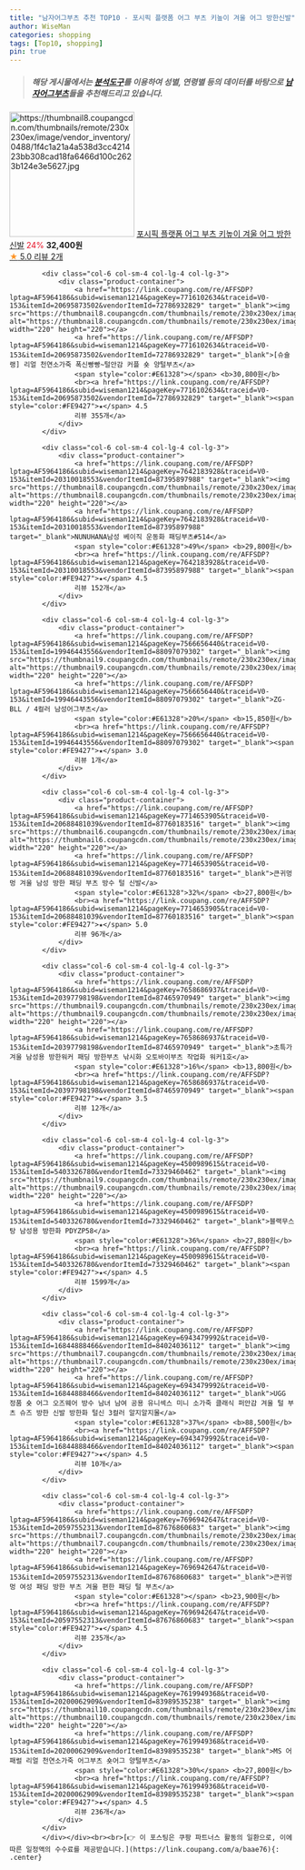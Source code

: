 ```yaml
---
title: "남자어그부츠 추천 TOP10 - 포시픽 플랫폼 어그 부츠 키높이 겨울 어그 방한신발"
author: WiseMan
categories: shopping
tags: [Top10, shopping]
pin: true
---
```


> ##### 해당 게시물에서는 [**분석도구**](https://itemscout.io/)를 이용하여 **성별**, **연령별** 등의 데이터를 바탕으로 [**남자어그부츠**](https://link.coupang.com/a/baae76)들을 추천해드리고 있습니다.
<div class="container"><div class="row">
            <div class="col-6 col-sm-4 col-lg-4 col-lg-3">
                <div class="product-container">
                    <a href="https://link.coupang.com/re/AFFSDP?lptag=AF5964186&subid=wiseman1214&pageKey=7728716411&traceid=V0-153&itemId=20762506827&vendorItemId=87832643177" target="_blank"><img src="https://thumbnail8.coupangcdn.com/thumbnails/remote/230x230ex/image/vendor_inventory/0488/1f4c1a21a4a538d3cc421423bb308cad18fa6466d100c2623b124e3e5627.jpg" alt="https://thumbnail8.coupangcdn.com/thumbnails/remote/230x230ex/image/vendor_inventory/0488/1f4c1a21a4a538d3cc421423bb308cad18fa6466d100c2623b124e3e5627.jpg" width="220" height="220"></a>
                    <a href="https://link.coupang.com/re/AFFSDP?lptag=AF5964186&subid=wiseman1214&pageKey=7728716411&traceid=V0-153&itemId=20762506827&vendorItemId=87832643177" target="_blank">포시픽 플랫폼 어그 부츠 키높이 겨울 어그 방한신발</a>
                    <span style="color:#E61328">24%</span> <b>32,400원</b>
                    <br><a href="https://link.coupang.com/re/AFFSDP?lptag=AF5964186&subid=wiseman1214&pageKey=7728716411&traceid=V0-153&itemId=20762506827&vendorItemId=87832643177" target="_blank"><span style="color:#FE9427">★</span> 5.0
                    리뷰 2개</a>
                </div>
            </div>
            
            <div class="col-6 col-sm-4 col-lg-4 col-lg-3">
                <div class="product-container">
                    <a href="https://link.coupang.com/re/AFFSDP?lptag=AF5964186&subid=wiseman1214&pageKey=7716102634&traceid=V0-153&itemId=20695873502&vendorItemId=72786932829" target="_blank"><img src="https://thumbnail8.coupangcdn.com/thumbnails/remote/230x230ex/image/vendor_inventory/f465/db8441be0aed821911733e85063267975c8bb069973ab3f833e69e41d65e.png" alt="https://thumbnail8.coupangcdn.com/thumbnails/remote/230x230ex/image/vendor_inventory/f465/db8441be0aed821911733e85063267975c8bb069973ab3f833e69e41d65e.png" width="220" height="220"></a>
                    <a href="https://link.coupang.com/re/AFFSDP?lptag=AF5964186&subid=wiseman1214&pageKey=7716102634&traceid=V0-153&itemId=20695873502&vendorItemId=72786932829" target="_blank">[슈슐랭] 리얼 천연소가죽 폭신빵빵~털안감 커플 숏 양털부츠</a>
                    <span style="color:#E61328"></span> <b>30,800원</b>
                    <br><a href="https://link.coupang.com/re/AFFSDP?lptag=AF5964186&subid=wiseman1214&pageKey=7716102634&traceid=V0-153&itemId=20695873502&vendorItemId=72786932829" target="_blank"><span style="color:#FE9427">★</span> 4.5
                    리뷰 355개</a>
                </div>
            </div>
            
            <div class="col-6 col-sm-4 col-lg-4 col-lg-3">
                <div class="product-container">
                    <a href="https://link.coupang.com/re/AFFSDP?lptag=AF5964186&subid=wiseman1214&pageKey=7642183928&traceid=V0-153&itemId=20310018553&vendorItemId=87395897988" target="_blank"><img src="https://thumbnail8.coupangcdn.com/thumbnails/remote/230x230ex/image/vendor_inventory/a86f/73d5ff9c2372937b29e3e53c17088e9b897c07b4953448bc8666f23f38c1.jpg" alt="https://thumbnail8.coupangcdn.com/thumbnails/remote/230x230ex/image/vendor_inventory/a86f/73d5ff9c2372937b29e3e53c17088e9b897c07b4953448bc8666f23f38c1.jpg" width="220" height="220"></a>
                    <a href="https://link.coupang.com/re/AFFSDP?lptag=AF5964186&subid=wiseman1214&pageKey=7642183928&traceid=V0-153&itemId=20310018553&vendorItemId=87395897988" target="_blank">NUNUHANA남성 베이직 운동화 패딩부츠#514</a>
                    <span style="color:#E61328">49%</span> <b>29,800원</b>
                    <br><a href="https://link.coupang.com/re/AFFSDP?lptag=AF5964186&subid=wiseman1214&pageKey=7642183928&traceid=V0-153&itemId=20310018553&vendorItemId=87395897988" target="_blank"><span style="color:#FE9427">★</span> 4.5
                    리뷰 152개</a>
                </div>
            </div>
            
            <div class="col-6 col-sm-4 col-lg-4 col-lg-3">
                <div class="product-container">
                    <a href="https://link.coupang.com/re/AFFSDP?lptag=AF5964186&subid=wiseman1214&pageKey=7566656440&traceid=V0-153&itemId=19946443556&vendorItemId=88097079302" target="_blank"><img src="https://thumbnail9.coupangcdn.com/thumbnails/remote/230x230ex/image/vendor_inventory/b13c/c6364e3df32bfd0d7ca560e223c6ab134b4d7a25874607831f03b6381da4.jpg" alt="https://thumbnail9.coupangcdn.com/thumbnails/remote/230x230ex/image/vendor_inventory/b13c/c6364e3df32bfd0d7ca560e223c6ab134b4d7a25874607831f03b6381da4.jpg" width="220" height="220"></a>
                    <a href="https://link.coupang.com/re/AFFSDP?lptag=AF5964186&subid=wiseman1214&pageKey=7566656440&traceid=V0-153&itemId=19946443556&vendorItemId=88097079302" target="_blank">ZG-BLL / 4컬러 남성어그부츠</a>
                    <span style="color:#E61328">20%</span> <b>15,850원</b>
                    <br><a href="https://link.coupang.com/re/AFFSDP?lptag=AF5964186&subid=wiseman1214&pageKey=7566656440&traceid=V0-153&itemId=19946443556&vendorItemId=88097079302" target="_blank"><span style="color:#FE9427">★</span> 3.0
                    리뷰 1개</a>
                </div>
            </div>
            
            <div class="col-6 col-sm-4 col-lg-4 col-lg-3">
                <div class="product-container">
                    <a href="https://link.coupang.com/re/AFFSDP?lptag=AF5964186&subid=wiseman1214&pageKey=7714653905&traceid=V0-153&itemId=20688481039&vendorItemId=87760183516" target="_blank"><img src="https://thumbnail6.coupangcdn.com/thumbnails/remote/230x230ex/image/vendor_inventory/ab4c/de1ee84f3ae3e58ae32e1595a0e767e3a5b72d56416ecbaaaa2e2cd35189.jpg" alt="https://thumbnail6.coupangcdn.com/thumbnails/remote/230x230ex/image/vendor_inventory/ab4c/de1ee84f3ae3e58ae32e1595a0e767e3a5b72d56416ecbaaaa2e2cd35189.jpg" width="220" height="220"></a>
                    <a href="https://link.coupang.com/re/AFFSDP?lptag=AF5964186&subid=wiseman1214&pageKey=7714653905&traceid=V0-153&itemId=20688481039&vendorItemId=87760183516" target="_blank">큰귀멍멍 겨울 남성 방한 패딩 부츠 방수 털 신발</a>
                    <span style="color:#E61328">32%</span> <b>27,800원</b>
                    <br><a href="https://link.coupang.com/re/AFFSDP?lptag=AF5964186&subid=wiseman1214&pageKey=7714653905&traceid=V0-153&itemId=20688481039&vendorItemId=87760183516" target="_blank"><span style="color:#FE9427">★</span> 5.0
                    리뷰 96개</a>
                </div>
            </div>
            
            <div class="col-6 col-sm-4 col-lg-4 col-lg-3">
                <div class="product-container">
                    <a href="https://link.coupang.com/re/AFFSDP?lptag=AF5964186&subid=wiseman1214&pageKey=7658686937&traceid=V0-153&itemId=20397798198&vendorItemId=87465970949" target="_blank"><img src="https://thumbnail9.coupangcdn.com/thumbnails/remote/230x230ex/image/vendor_inventory/61f7/a88be31f2e91d84b671d69929170091b6cc60802ce858e490352a3f8b922.jpg" alt="https://thumbnail9.coupangcdn.com/thumbnails/remote/230x230ex/image/vendor_inventory/61f7/a88be31f2e91d84b671d69929170091b6cc60802ce858e490352a3f8b922.jpg" width="220" height="220"></a>
                    <a href="https://link.coupang.com/re/AFFSDP?lptag=AF5964186&subid=wiseman1214&pageKey=7658686937&traceid=V0-153&itemId=20397798198&vendorItemId=87465970949" target="_blank">초특가 겨울 남성용 방한워커 패딩 방한부츠 낚시화 오토바이부츠 작업화 워커1호</a>
                    <span style="color:#E61328">16%</span> <b>13,800원</b>
                    <br><a href="https://link.coupang.com/re/AFFSDP?lptag=AF5964186&subid=wiseman1214&pageKey=7658686937&traceid=V0-153&itemId=20397798198&vendorItemId=87465970949" target="_blank"><span style="color:#FE9427">★</span> 3.5
                    리뷰 12개</a>
                </div>
            </div>
            
            <div class="col-6 col-sm-4 col-lg-4 col-lg-3">
                <div class="product-container">
                    <a href="https://link.coupang.com/re/AFFSDP?lptag=AF5964186&subid=wiseman1214&pageKey=4500989615&traceid=V0-153&itemId=5403326780&vendorItemId=73329460462" target="_blank"><img src="https://thumbnail9.coupangcdn.com/thumbnails/remote/230x230ex/image/vendor_inventory/ecf3/91709112f5b99b22c82857ea712e6ff05cc61ab7aa04ba4dfdad05be83e6.jpg" alt="https://thumbnail9.coupangcdn.com/thumbnails/remote/230x230ex/image/vendor_inventory/ecf3/91709112f5b99b22c82857ea712e6ff05cc61ab7aa04ba4dfdad05be83e6.jpg" width="220" height="220"></a>
                    <a href="https://link.coupang.com/re/AFFSDP?lptag=AF5964186&subid=wiseman1214&pageKey=4500989615&traceid=V0-153&itemId=5403326780&vendorItemId=73329460462" target="_blank">블랙무스탕 남성용 방한화 PDYZP58</a>
                    <span style="color:#E61328">36%</span> <b>27,880원</b>
                    <br><a href="https://link.coupang.com/re/AFFSDP?lptag=AF5964186&subid=wiseman1214&pageKey=4500989615&traceid=V0-153&itemId=5403326780&vendorItemId=73329460462" target="_blank"><span style="color:#FE9427">★</span> 4.5
                    리뷰 1599개</a>
                </div>
            </div>
            
            <div class="col-6 col-sm-4 col-lg-4 col-lg-3">
                <div class="product-container">
                    <a href="https://link.coupang.com/re/AFFSDP?lptag=AF5964186&subid=wiseman1214&pageKey=6943479992&traceid=V0-153&itemId=16844888466&vendorItemId=84024036112" target="_blank"><img src="https://thumbnail7.coupangcdn.com/thumbnails/remote/230x230ex/image/vendor_inventory/ca16/f6b360d46d5f1b614826b5d67e5c8333ca92a6ce53bcb321d980c6ebe12b.jpg" alt="https://thumbnail7.coupangcdn.com/thumbnails/remote/230x230ex/image/vendor_inventory/ca16/f6b360d46d5f1b614826b5d67e5c8333ca92a6ce53bcb321d980c6ebe12b.jpg" width="220" height="220"></a>
                    <a href="https://link.coupang.com/re/AFFSDP?lptag=AF5964186&subid=wiseman1214&pageKey=6943479992&traceid=V0-153&itemId=16844888466&vendorItemId=84024036112" target="_blank">UGG 정품 숏 어그 오즈웨어 방수 남녀 남여 공용 유니섹스 미니 소가죽 클래식 퍼안감 겨울 털 부츠 슈즈 방한 신발 방한화 털신 3컬러 알지알지몰</a>
                    <span style="color:#E61328">37%</span> <b>88,500원</b>
                    <br><a href="https://link.coupang.com/re/AFFSDP?lptag=AF5964186&subid=wiseman1214&pageKey=6943479992&traceid=V0-153&itemId=16844888466&vendorItemId=84024036112" target="_blank"><span style="color:#FE9427">★</span> 4.5
                    리뷰 10개</a>
                </div>
            </div>
            
            <div class="col-6 col-sm-4 col-lg-4 col-lg-3">
                <div class="product-container">
                    <a href="https://link.coupang.com/re/AFFSDP?lptag=AF5964186&subid=wiseman1214&pageKey=7696942647&traceid=V0-153&itemId=20597552313&vendorItemId=87676860683" target="_blank"><img src="https://thumbnail7.coupangcdn.com/thumbnails/remote/230x230ex/image/vendor_inventory/bfce/6b2ce764c282cf83b5b7bded37bc80a6e11d1708db9af5eadcdf62dea9df.jpg" alt="https://thumbnail7.coupangcdn.com/thumbnails/remote/230x230ex/image/vendor_inventory/bfce/6b2ce764c282cf83b5b7bded37bc80a6e11d1708db9af5eadcdf62dea9df.jpg" width="220" height="220"></a>
                    <a href="https://link.coupang.com/re/AFFSDP?lptag=AF5964186&subid=wiseman1214&pageKey=7696942647&traceid=V0-153&itemId=20597552313&vendorItemId=87676860683" target="_blank">큰귀멍멍 여성 패딩 방한 부츠 겨울 편한 패딩 털 부츠</a>
                    <span style="color:#E61328"></span> <b>23,900원</b>
                    <br><a href="https://link.coupang.com/re/AFFSDP?lptag=AF5964186&subid=wiseman1214&pageKey=7696942647&traceid=V0-153&itemId=20597552313&vendorItemId=87676860683" target="_blank"><span style="color:#FE9427">★</span> 4.5
                    리뷰 235개</a>
                </div>
            </div>
            
            <div class="col-6 col-sm-4 col-lg-4 col-lg-3">
                <div class="product-container">
                    <a href="https://link.coupang.com/re/AFFSDP?lptag=AF5964186&subid=wiseman1214&pageKey=7619949368&traceid=V0-153&itemId=20200062909&vendorItemId=83989535238" target="_blank"><img src="https://thumbnail10.coupangcdn.com/thumbnails/remote/230x230ex/image/vendor_inventory/0e3d/110566f623b4240358a4e0873bedaf17d06d24188386d1d30a4ed9068640.jpg" alt="https://thumbnail10.coupangcdn.com/thumbnails/remote/230x230ex/image/vendor_inventory/0e3d/110566f623b4240358a4e0873bedaf17d06d24188386d1d30a4ed9068640.jpg" width="220" height="220"></a>
                    <a href="https://link.coupang.com/re/AFFSDP?lptag=AF5964186&subid=wiseman1214&pageKey=7619949368&traceid=V0-153&itemId=20200062909&vendorItemId=83989535238" target="_blank">MS 어패럴 리얼 천연소가죽 어그부츠 숏어그 양털부츠</a>
                    <span style="color:#E61328">30%</span> <b>27,800원</b>
                    <br><a href="https://link.coupang.com/re/AFFSDP?lptag=AF5964186&subid=wiseman1214&pageKey=7619949368&traceid=V0-153&itemId=20200062909&vendorItemId=83989535238" target="_blank"><span style="color:#FE9427">★</span> 4.5
                    리뷰 236개</a>
                </div>
            </div>
            </div></div><br><br>[👉 이 포스팅은 쿠팡 파트너스 활동의 일환으로, 이에 따른 일정액의 수수료를 제공받습니다.](https://link.coupang.com/a/baae76){: .center}